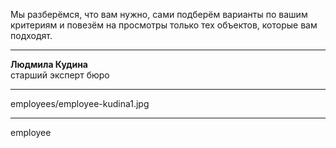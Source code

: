 Мы разберёмся, что&nbsp;вам нужно, сами&nbsp;подберём варианты по&nbsp;вашим критериям и&nbsp;повезём на&nbsp;просмотры только тех объектов, которые вам подходят.

----

<b>Людмила Кудина</b><br />старший эксперт бюро

----

employees/employee-kudina1.jpg

----

employee